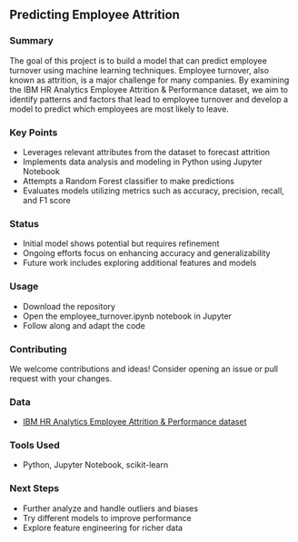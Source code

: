 ## Predicting Employee Attrition

### Summary
The goal of this project is to build a model that can predict employee turnover using machine learning techniques. Employee turnover, also known as attrition, is a major challenge for many companies. By examining the IBM HR Analytics Employee Attrition & Performance dataset, we aim to identify patterns and factors that lead to employee turnover and develop a model to predict which employees are most likely to leave.

### Key Points  
- Leverages relevant attributes from the dataset to forecast attrition   
- Implements data analysis and modeling in Python using Jupyter Notebook
- Attempts a Random Forest classifier to make predictions  
- Evaluates models utilizing metrics such as accuracy, precision, recall, and F1 score

### Status  
- Initial model shows potential but requires refinement
- Ongoing efforts focus on enhancing accuracy and generalizability 
- Future work includes exploring additional features and models

### Usage
- Download the repository 
- Open the employee_turnover.ipynb notebook in Jupyter
- Follow along and adapt the code  

### Contributing
We welcome contributions and ideas! Consider opening an issue or pull request with your changes.

### Data 
- [IBM HR Analytics Employee Attrition & Performance dataset](https://www.kaggle.com/pavansubhasht/ibm-hr-analytics-attrition-dataset)

### Tools Used
- Python, Jupyter Notebook, scikit-learn

### Next Steps
- Further analyze and handle outliers and biases
- Try different models to improve performance  
- Explore feature engineering for richer data

